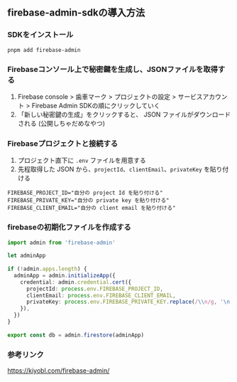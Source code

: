 ## firebase-admin-sdkの導入方法
### SDKをインストール
```shell
pnpm add firebase-admin
```

### Firebaseコンソール上で秘密鍵を生成し、JSONファイルを取得する
1. Firebase console > 歯車マーク > プロジェクトの設定 > サービスアカウント > Firebase Admin SDKの順にクリックしていく
2. 「新しい秘密鍵の生成」をクリックすると、 JSON ファイルがダウンロードされる (公開しちゃだめなやつ)

### Firebaseプロジェクトと接続する
1. プロジェクト直下に `.env` ファイルを用意する
2.  先程取得した JSON から、`projectId`、`clientEmail`、`privateKey` を貼り付ける

```env
FIREBASE_PROJECT_ID="自分の project Id を貼り付ける"
FIREBASE_PRIVATE_KEY="自分の private key を貼り付ける"
FIREBASE_CLIENT_EMAIL="自分の client email を貼り付ける"
```

### firebaseの初期化ファイルを作成する
```ts
import admin from 'firebase-admin'
 
let adminApp
 
if (!admin.apps.length) {
  adminApp = admin.initializeApp({
    credential: admin.credential.cert({
      projectId: process.env.FIREBASE_PROJECT_ID,
      clientEmail: process.env.FIREBASE_CLIENT_EMAIL,
      privateKey: process.env.FIREBASE_PRIVATE_KEY.replace(/\\n/g, '\n'),
    }),
  })
}
 
export const db = admin.firestore(adminApp)
```

### 参考リンク
https://kiyobl.com/firebase-admin/
